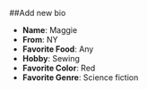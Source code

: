 ##Add new bio
- **Name**: Maggie
- **From**: NY
- **Favorite Food**: Any
- **Hobby**: Sewing
- **Favorite Color**: Red
- **Favorite Genre**: Science fiction